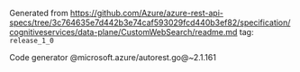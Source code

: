 Generated from https://github.com/Azure/azure-rest-api-specs/tree/3c764635e7d442b3e74caf593029fcd440b3ef82/specification/cognitiveservices/data-plane/CustomWebSearch/readme.md tag: `release_1_0`

Code generator @microsoft.azure/autorest.go@~2.1.161


